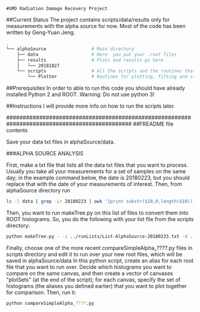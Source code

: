 ```
#UMD Radiation Damage Recovery Project
```
##Current Status
The project contains scripts/data/results only for measurements with the alpha source for now. 
Most of the code has been written by Geng-Yuan Jeng.

```bash
.
└── alphaSource                 # Main directory
    ├── data                    # Here  you put your .root files
    ├── results                 # Plots and results go here
    │   └── 20181027
    └── scripts                 # All the scripts and the routines that we are going to use
        └── Plotter             # Routines for plotting, fitting and style configuration
```
##Prerequisites
In order to able to run this code you should have already installed Python 2 and ROOT.
Warning: Do not use python 3!

##Instructions
I will provide more info on how to run the scripts later.

##############################################################################################
##FREADME file contents

Save your data txt files in alphaSource/data.

###ALPHA SOURCE ANALYSIS

First, make a txt file that lists all the data txt files that you want to process. Usually you take all your measurements for a set of samples on the same day; in the example command below, the date is 20180223, but you should replace that with the date of your measurements of interest. Then, from alphaSource directory run

```bash
ls -l data | grep -ir 20180223 | awk '{print substr($10,0,length($10))}' > runLists/List-AlphaSource-20180223.txt
```

Then, you want to run makeTree.py on this list of files to convert them into ROOT histograms. So, you do the following with your list file from the scripts directory:

```bash
python makeTree.py - -i ../runLists/List-AlphaSource-20180223.txt -d ../data
```

Finally, choose one of the more recent compareSimpleAlpha_????.py files in scripts directory and edit it to run over your new root files, which will be saved in alphaSource/data
In this python script, create an alias for each root file that you want to run over. Decide which histograms you want to compare on the same canvas, and then create a vector of canvases "plotSets" (at the end of the script); for each canvas, specify the set of histograms (the aliases you defined earlier) that you want to plot together for comparison.
Then, run it:

```bash
python compareSimpleAlpha_????.py
```
